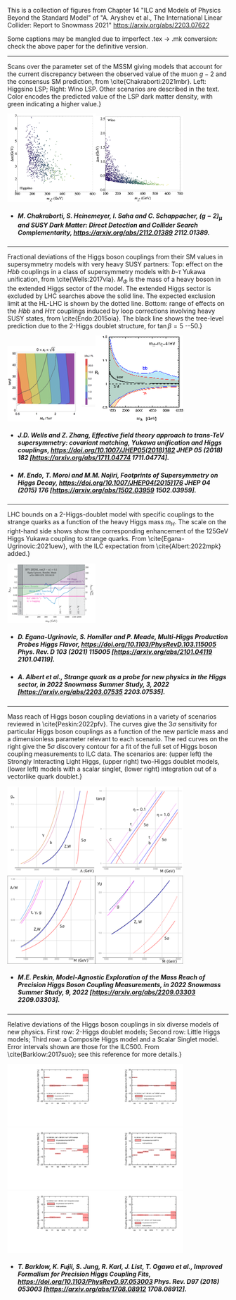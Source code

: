 This is a collection of figures from Chapter 14 "ILC and Models of Physics Beyond the Standard Model" of "A. Aryshev et al., The International Linear Collider: Report to Snowmass 2021" https://arxiv.org/abs/2203.07622

Some captions may be mangled due to imperfect .tex -> .mk conversion: check the above paper for the definitive version.
 
-----
Scans over the parameter set of the MSSM giving models that account for the current discrepancy between the observed value of the muon $g-2$ and the consensus SM prediction, from \cite{Chakraborti:2021mbr}.   Left: Higgsino LSP; Right: Wino LSP. Other scenarios are described in the text.  Color encodes the predicted value of the LSP dark matter density, with green indicating a higher value.}
 
[<img src="figures/higgsino_mn1_delm.png" width="200" />](figures/higgsino_mn1_delm.png)[<img src="figures/wino_mn1_delm.png" width="200" />](figures/wino_mn1_delm.png)

- ##### M. Chakraborti, S. Heinemeyer, I. Saha and C. Schappacher, $(g-2)_\mu$ and SUSY Dark Matter: Direct Detection and Collider Search Complementarity, https://arxiv.org/abs/2112.01389  2112.01389.  



 
-----
Fractional deviations of the Higgs boson couplings from their SM values in supersymmetry models with very heavy SUSY partners:  Top: effect on the $Hbb$ couplings in a  class of supersymmetry models with $b$-$\tau$ Yukawa unification, from \cite{Wells:2017vla}.  $M_\Phi$ is the mass of a heavy boson in the extended Higgs sector of the model.   The extended Higgs sector is excluded by LHC searches above the solid line.  The expected exclusion limit at the HL-LHC is shown by the dotted line.  Bottom: range of effects on the $Hbb$ and $H\tau\tau$ couplings induced by loop corrections involving heavy SUSY states, from \cite{Endo:2015oia}. The black line shows the tree-level prediction due to the 2-Higgs doublet structure, for $\tan\beta = 5$ --50.}
 
[<img src="figures/WellsZhang.png" width="200" />](figures/WellsZhang.pdf)[<img src="figures/EndoSUSY.png" width="200" />](figures/EndoSUSY.pdf)

- ##### J.D. Wells and Z. Zhang, Effective field theory approach to trans-TeV supersymmetry: covariant matching, Yukawa unification and Higgs couplings, https://doi.org/10.1007/JHEP05(2018)182 JHEP   05 (2018) 182 [https://arxiv.org/abs/1711.04774  1711.04774].  

- ##### M. Endo, T. Moroi and M.M. Nojiri, Footprints of Supersymmetry on Higgs Decay, https://doi.org/10.1007/JHEP04(2015)176 JHEP   04 (2015) 176 [https://arxiv.org/abs/1502.03959  1502.03959].  



 
-----
LHC bounds on a 2-Higgs-doublet model with specific couplings to the strange quarks as a function of the heavy Higgs mass $m_H$. The scale on the right-hand side shows show the corresponding enhancement of the 125GeV Higgs Yukawa coupling to strange quarks. From \cite{Egana-Ugrinovic:2021uew}, with the ILC expectation from \cite{Albert:2022mpk} added.}
 
[<img src="figures/exclusion_plot_strange_Homller.png" width="200" />](figures/exclusion_plot_strange_Homller.pdf)

- ##### D. Egana-Ugrinovic, S. Homiller and P. Meade, Multi-Higgs Production Probes Higgs Flavor, https://doi.org/10.1103/PhysRevD.103.115005 Phys. Rev. D   103 (2021) 115005 [https://arxiv.org/abs/2101.04119  2101.04119].  

- ##### A. Albert et al., Strange quark as a probe for new physics in the Higgs sector,  in 2022 Snowmass Summer Study, 3, 2022 [https://arxiv.org/abs/2203.07535  2203.07535].  



 
-----
Mass reach of Higgs boson coupling deviations in  a variety of scenarios reviewed in \cite{Peskin:2022pfv}.   The curves give the 3$\sigma$ sensitivity for particular Higgs boson couplings as a function of the new particle mass and a dimensionless parameter relevant to each scenario.  The red curves on the right give the 5$\sigma$ discovery contour for a fit of the full set of Higgs boson coupling measurements to ILC data.  The scenarios are:  (upper left) the Strongly Interacting Light Higgs, (upper right) two-Higgs doublet models, (lower left) models with a scalar singlet, (lower right) integration out of a vectorlike quark doublet.}
 
[<img src="figures/SILH.png" width="200" />](figures/SILH.pdf)[<img src="figures/THDMII.png" width="200" />](figures/THDMII.pdf)[<img src="figures/singlet.png" width="200" />](figures/singlet.pdf)[<img src="figures/vectorlike.png" width="200" />](figures/vectorlike.pdf)

- ##### M.E. Peskin, Model-Agnostic Exploration of the Mass Reach of Precision Higgs Boson Coupling Measurements,  in 2022 Snowmass Summer Study, 9, 2022 [https://arxiv.org/abs/2209.03303  2209.03303].  



 
-----
Relative deviations of the Higgs boson couplings in six  diverse models of new physics. First row: 2-Higgs doublet models; Second row: Little Higgs models; Third row: a Composite Higgs model and a Scalar Singlet model. Error intervals shown are those for the ILC500.  From \cite{Barklow:2017suo}; see this reference for more details.}
 
[<img src="figures/coup_dev_500_2HDM-II.png" width="200" />](figures/coup_dev_500_2HDM-II.pdf)[<img src="figures/coup_dev_500_2HDM-Y.png" width="200" />](figures/coup_dev_500_2HDM-Y.pdf)[<img src="figures/coup_dev_500_LHT-6.png" width="200" />](figures/coup_dev_500_LHT-6.pdf)[<img src="figures/coup_dev_500_LHT-7.png" width="200" />](figures/coup_dev_500_LHT-7.pdf)[<img src="figures/coup_dev_500_Composite.png" width="200" />](figures/coup_dev_500_Composite.pdf)[<img src="figures/coup_dev_500_Singlet.png" width="200" />](figures/coup_dev_500_Singlet.pdf)

- ##### T. Barklow, K. Fujii, S. Jung, R. Karl, J. List, T. Ogawa et al., Improved Formalism for Precision Higgs Coupling Fits, https://doi.org/10.1103/PhysRevD.97.053003 Phys. Rev.   D97 (2018) 053003 [https://arxiv.org/abs/1708.08912  1708.08912].  


